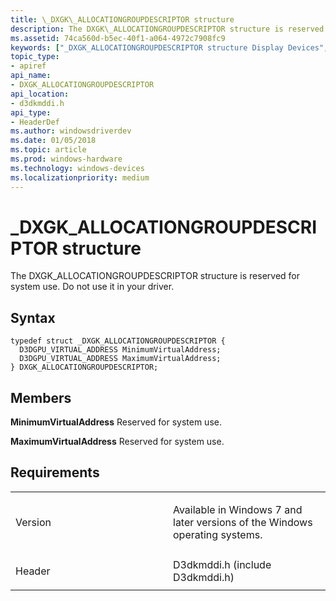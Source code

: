 ```yaml
---
title: \_DXGK\_ALLOCATIONGROUPDESCRIPTOR structure
description: The DXGK\_ALLOCATIONGROUPDESCRIPTOR structure is reserved for system use. Do not use it in your driver.
ms.assetid: 74ca560d-b5ec-40f1-a064-4972c7908fc9
keywords: ["_DXGK_ALLOCATIONGROUPDESCRIPTOR structure Display Devices", "DXGK_ALLOCATIONGROUPDESCRIPTOR structure Display Devices"]
topic_type:
- apiref
api_name:
- DXGK_ALLOCATIONGROUPDESCRIPTOR
api_location:
- d3dkmddi.h
api_type:
- HeaderDef
ms.author: windowsdriverdev
ms.date: 01/05/2018
ms.topic: article
ms.prod: windows-hardware
ms.technology: windows-devices
ms.localizationpriority: medium
---
```


# \_DXGK\_ALLOCATIONGROUPDESCRIPTOR structure


The DXGK\_ALLOCATIONGROUPDESCRIPTOR structure is reserved for system use. Do not use it in your driver.

Syntax
------

```ManagedCPlusPlus
typedef struct _DXGK_ALLOCATIONGROUPDESCRIPTOR {
  D3DGPU_VIRTUAL_ADDRESS MinimumVirtualAddress;
  D3DGPU_VIRTUAL_ADDRESS MaximumVirtualAddress;
} DXGK_ALLOCATIONGROUPDESCRIPTOR;
```

Members
-------

**MinimumVirtualAddress**
Reserved for system use.

**MaximumVirtualAddress**
Reserved for system use.

Requirements
------------

<table>
<colgroup>
<col width="50%" />
<col width="50%" />
</colgroup>
<tbody>
<tr class="odd">
<td align="left"><p>Version</p></td>
<td align="left"><p>Available in Windows 7 and later versions of the Windows operating systems.</p></td>
</tr>
<tr class="even">
<td align="left"><p>Header</p></td>
<td align="left">D3dkmddi.h (include D3dkmddi.h)</td>
</tr>
</tbody>
</table>

 

 





